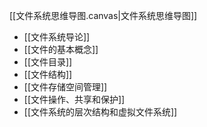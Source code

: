 
[[文件系统思维导图.canvas|文件系统思维导图]]

- [[文件系统导论]]
- [[文件的基本概念]]
- [[文件目录]]
- [[文件结构]]
- [[文件存储空间管理]]
- [[文件操作、共享和保护]]
- [[文件系统的层次结构和虚拟文件系统]]